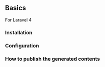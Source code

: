 ## Basics

For Laravel 4

### Installation



### Configuration



### How to publish the generated contents


